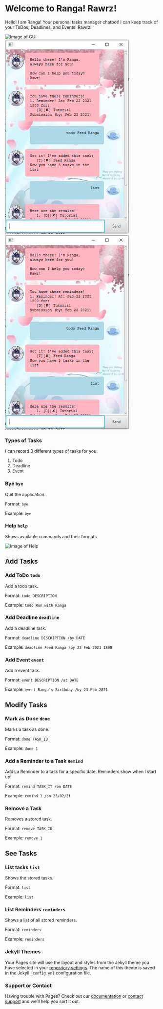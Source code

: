 # Welcome to Ranga! Rawrz! 

Hello! I am Ranga! Your personal tasks manager chatbot! I can keep track of your ToDos, Deadlines, and Events! Rawrz!

![Image of GUI](ip/src/main/resources/images/gui.png)
![3](https://github.com/jrvslam/ip/blob/master/src/main/resources/images/GUI.png)
![4](https://github.com/jrvslam/ip/blob/master/src/main/resources/images/gui.png)


### Types of Tasks
I can record 3 different types of tasks for you:
1. Todo
2. Deadline
3. Event

### Bye `bye`
Quit the application.

Format: `bye`

Example: `bye`

### Help `help`

Shows available commands and their formats

![Image of Help](ip/src/main/resources/images/help.png)

## Add Tasks
### Add ToDo `todo`
Add a todo task.

Format: `todo DESCRIPTION`

Example: `todo Run with Ranga`

### Add Deadline `deadline`
Add a deadline task.

Format: `deadline DESCRIPTION /by DATE`

Example: `deadline Feed Ranga /by 22 Feb 2021 1800`

### Add Event `event`
Add a event task.

Format: `event DESCRIPTION /at DATE`

Example: `event Ranga's Birthday /by 23 Feb 2021`

## Modify Tasks
### Mark as Done `done`

Marks a task as done.

Format: `done TASK_ID`

Example: `done 1`

### Add a Reminder to a Task `Remind`

Adds a Reminder to a task for a specific date. Reminders show when I start up!

Format: `remind TASK_IT /on DATE`

Example: `remind 1 /on 25/02/21`

### Remove a Task

Removes a stored task.

Format: `remove TASK_ID`

Example: `remove 1`

## See Tasks
### List tasks `list`

Shows the stored tasks.

Format: `list`

Example: `list`

### List Reminders `reminders`

Shows a list of all stored reminders.

Format: `reminders`

Example: `reminders`


### Jekyll Themes

Your Pages site will use the layout and styles from the Jekyll theme you have selected in your [repository settings](https://github.com/jrvslam/ip/settings). The name of this theme is saved in the Jekyll `_config.yml` configuration file.

### Support or Contact

Having trouble with Pages? Check out our [documentation](https://docs.github.com/categories/github-pages-basics/) or [contact support](https://support.github.com/contact) and we’ll help you sort it out.
